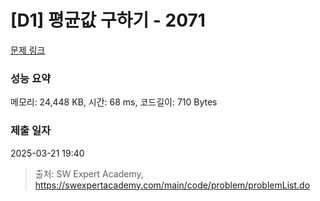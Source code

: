 # [D1] 평균값 구하기 - 2071 

[문제 링크](https://swexpertacademy.com/main/code/problem/problemDetail.do?contestProbId=AV5QRnJqA5cDFAUq) 

### 성능 요약

메모리: 24,448 KB, 시간: 68 ms, 코드길이: 710 Bytes

### 제출 일자

2025-03-21 19:40



> 출처: SW Expert Academy, https://swexpertacademy.com/main/code/problem/problemList.do